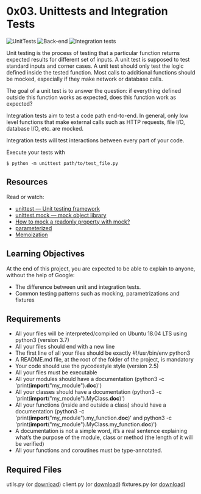 # 0x03. Unittests and Integration Tests
![UnitTests]() ![Back-end]() ![Integration tests]()

Unit testing is the process of testing that a particular function returns expected results for different set of inputs. A unit test is supposed to test standard inputs and corner cases. A unit test should only test the logic defined inside the tested function. Most calls to additional functions should be mocked, especially if they make network or database calls.

The goal of a unit test is to answer the question: if everything defined outside this function works as expected, does this function work as expected?

Integration tests aim to test a code path end-to-end. In general, only low level functions that make external calls such as HTTP requests, file I/O, database I/O, etc. are mocked.

Integration tests will test interactions between every part of your code.

Execute your tests with

```
$ python -m unittest path/to/test_file.py
```
## Resources

Read or watch:

- [unittest — Unit testing framework](https://intranet.alxswe.com/rltoken/a_AEObGK8jeqPtTPmm-gIA)
- [unittest.mock — mock object library](https://intranet.alxswe.com/rltoken/PKetnACd7FfRiU8_kpe5EA)
- [How to mock a readonly property with mock?](https://intranet.alxswe.com/rltoken/2ueVPK1kWZuz525FvZ1v2Q)
- [parameterized](https://intranet.alxswe.com/rltoken/mI7qc3Y42aZ7GTlLXDxgEg)
- [Memoization](https://intranet.alxswe.com/rltoken/x83Hdr54q4Vax5xQ2Z3HSA)

## Learning Objectives

At the end of this project, you are expected to be able to explain to anyone, without the help of Google:

- The difference between unit and integration tests.
- Common testing patterns such as mocking, parametrizations and fixtures

## Requirements

- All your files will be interpreted/compiled on Ubuntu 18.04 LTS using python3 (version 3.7)
- All your files should end with a new line
- The first line of all your files should be exactly #!/usr/bin/env python3
- A README.md file, at the root of the folder of the project, is mandatory
- Your code should use the pycodestyle style (version 2.5)
- All your files must be executable
- All your modules should have a documentation (python3 -c 'print(__import__("my_module").__doc__)')
- All your classes should have a documentation (python3 -c 'print(__import__("my_module").MyClass.__doc__)')
- All your functions (inside and outside a class) should have a documentation (python3 -c 'print(__import__("my_module").my_function.__doc__)' and python3 -c 'print(__import__("my_module").MyClass.my_function.__doc__)')
- A documentation is not a simple word, it’s a real sentence explaining what’s the purpose of the module, class or method (the length of it will be verified)
- All your functions and coroutines must be type-annotated.

## Required Files

utils.py (or [download](https://intranet-projects-files.s3.amazonaws.com/webstack/utils.py))
client.py (or [download](https://intranet-projects-files.s3.amazonaws.com/webstack/client.py))
fixtures.py (or [download](https://intranet-projects-files.s3.amazonaws.com/webstack/fixtures.py))

